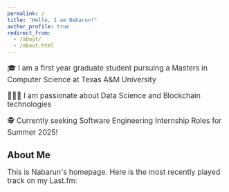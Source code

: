 ```yaml
---
permalink: /
title: "Hello, I am Nabarun!"
author_profile: true
redirect_from: 
  - /about/
  - /about.html
---
```


🎓 I am a first year graduate student pursuing a Masters in Computer Science at Texas A&M University

👨🏻‍💻 I am passionate about Data Science and Blockchain technologies

🕵️ Currently seeking Software Engineering Internship Roles for Summer 2025!


## About Me

This is Nabarun's homepage. Here is the most recently played track on my Last.fm:

<div id="lastfm-track">
  <!-- Last played track will be displayed here -->
</div>

<script>
  // Fetch last played track from serverless function
  fetch('/api/lastfm')
    .then(response => response.json())
    .then(data => {
      const track = data.recenttracks.track[0];
      const trackName = track.name;
      const artistName = track.artist['#text'];
      const albumArt = track.image[2]['#text']; // Size 'medium'

      // Update the DOM with the track information
      document.getElementById('lastfm-track').innerHTML = `
        <img src="${albumArt}" alt="${trackName}" />
        <p>Last played track: <strong>${trackName}</strong> by ${artistName}</p>
      `;
    })
    .catch(error => console.error('Error fetching Last.fm data:', error));
</script>

<!-- Inline CSS -->
<style>
  .track-info {
    text-align: center;
    margin-top: 20px;
    padding: 10px;
    border: 2px solid #ccc;
    border-radius: 10px;
    max-width: 400px;
    margin-left: auto;
    margin-right: auto;
    background-color: #f9f9f9;
  }
  
  .track-image {
    width: 100px;
    height: 100px;
    border-radius: 50%;
    margin-bottom: 10px;
  }

  p {
    font-size: 1.2em;
    color: #333;
  }

  strong {
    color: #007acc;
  }
</style>